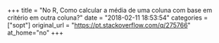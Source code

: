 +++
title = "No R, Como calcular a média de uma coluna com base em critério em outra coluna?"
date = "2018-02-11 18:53:54"
categories = ["sopt"]
original_url = "https://pt.stackoverflow.com/q/275766"
at_home="no"
+++

